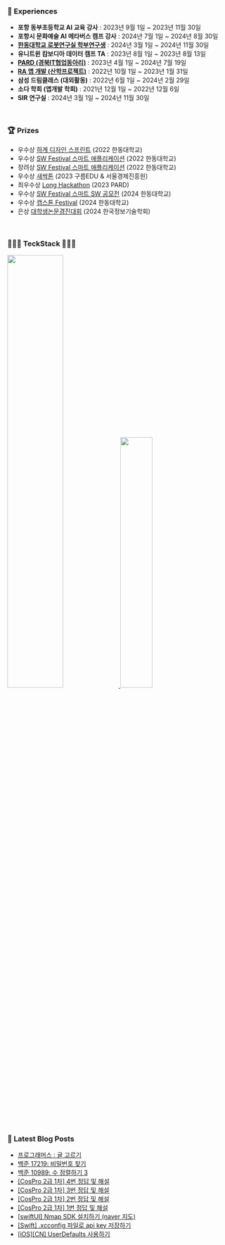 ### 🙈 Experiences



- **포항 동부초등학교 AI 교육 강사** : 2023년 9월 1일 ~ 2023년 11월 30일<br>
- **포항시 문화예술 AI 메타버스 캠프 강사** : 2024년 7월 1일 ~ 2024년 8월 30일<br>
- **[한동대학교 로봇연구실 학부연구생](https://github.com/haram22/Liku_App.git)** : 2024년 3월 1일 ~ 2024년 11월 30일<br>
- **유니트윈 캄보디아 데이터 캠프 TA** : 2023년 8월 1일 ~ 2023년 8월 13일<br>
- **[PARD (경북IT협업동아리)](https://github.com/haram22/PARD_iOS)** : 2023년 4월 1일 ~ 2024년 7월 19일<br>
- **[RA 앱 개발 (산학프로젝트)](https://github.com/haram22/RA_app_2.git)** : 2022년 10월 1일 ~ 2023년 1월 31일<br>
- **삼성 드림클래스 (대외활동)** : 2022년 6월 1일 ~ 2024년 2월 29일<br>
- **소다 학회 (앱개발 학회)** : 2021년 12월 1일 ~ 2022년 12월 6일<br>
- **SIR 연구실** : 2024년 3월 1일 ~ 2024년 11월 30일<br>
<br>

### 🏆 Prizes

- 우수상 [하계 디자인 스프린트](https://github.com/haram22/ZeroSoda22.git) (2022 한동대학교)<br>
- 우수상	[SW Festival 스마트 애플리케이션](https://github.com/haram22/ZeroSoda22.git) (2022 한동대학교)<br>
- 장려상	[SW Festival 스마트 애플리케이션](https://github.com/haram22/mobile-app-project.git) (2022 한동대학교)<br>
- 우수상	[새싹톤](https://github.com/haram22/sessakthon.git) (2023 구름EDU & 서울경제진흥원)<br>
- 최우수상  [Long Hackathon](https://github.com/haram22/Sabotage_Client.git) (2023 PARD)<br>
- 우수상	[SW Festival 스마트 SW 공모전](https://github.com/haram22/Sabotage_Client.git) (2024 한동대학교)<br>
- 우수상	[캡스톤 Festival](https://github.com/haram22/Liku_App.git) (2024 한동대학교)<br>
- 은상	[대학생논문경진대회](https://github.com/haram22/Liku_App.git) (2024 한국정보기술학회)<br>
<br>

### 👩🏻‍💻 TeckStack 👩🏻‍💻

<a href="https://github.com/anuraghazra/github-readme-stats">
  <img src="https://github-readme-stats.vercel.app/api?username=haram22&show_icons=true&theme=material-palenight&hide_border=true&bg_color=20232a&icon_color=E3E3E3A8&text_color=fff&title_color=918FE0&count_private=true" width=50.2% />
</a>

<a href="https://github.com/haram22/github-stats">
<img src="https://github-readme-stats.vercel.app/api/top-langs/?username=haram22&layout=compact&theme=material-palenight&hide_border=true&bg_color=20232a&icon_color=E3E3E3A8&text_color=fff&title_color=918FE0&count_private=true" width=38.2% />
  
</a>
<a href="https://github.com/ashutosh00710/github-readme-activity-graph">
</a>
<br><br>

### 🩵 Latest Blog Posts
<ul><li><a href='https://haram22.tistory.com/94' target='_blank'>프로그래머스 : 귤 고르기</a></li><li><a href='https://haram22.tistory.com/93' target='_blank'>백준 17219: 비밀번호 찾기</a></li><li><a href='https://haram22.tistory.com/92' target='_blank'>백준 10989: 수 정렬하기 3</a></li><li><a href='https://haram22.tistory.com/91' target='_blank'>[CosPro 2급 1차] 4번 정답 및 해설</a></li><li><a href='https://haram22.tistory.com/90' target='_blank'>[CosPro 2급 1차] 3번 정답 및 해설</a></li><li><a href='https://haram22.tistory.com/89' target='_blank'>[CosPro 2급 1차] 2번 정답 및 해설</a></li><li><a href='https://haram22.tistory.com/87' target='_blank'>[CosPro 2급 1차] 1번 정답 및 해설</a></li><li><a href='https://haram22.tistory.com/85' target='_blank'>[swiftUI] Nmap SDK 설치하기 (naver 지도)</a></li><li><a href='https://haram22.tistory.com/84' target='_blank'>[Swift] .xcconfig 파일로 api key 저장하기</a></li><li><a href='https://haram22.tistory.com/83' target='_blank'>[iOS][CN] UserDefaults 사용하기</a></li></ul>